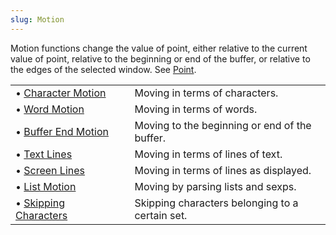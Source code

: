 ```yaml
---
slug: Motion
---
```


Motion functions change the value of point, either relative to the current value of point, relative to the beginning or end of the buffer, or relative to the edges of the selected window. See [Point](Point).

|                                              |    |                                                 |
| :------------------------------------------- | -- | :---------------------------------------------- |
| • [Character Motion](Character-Motion)       |    | Moving in terms of characters.                  |
| • [Word Motion](Word-Motion)                 |    | Moving in terms of words.                       |
| • [Buffer End Motion](Buffer-End-Motion)     |    | Moving to the beginning or end of the buffer.   |
| • [Text Lines](Text-Lines)                   |    | Moving in terms of lines of text.               |
| • [Screen Lines](Screen-Lines)               |    | Moving in terms of lines as displayed.          |
| • [List Motion](List-Motion)                 |    | Moving by parsing lists and sexps.              |
| • [Skipping Characters](Skipping-Characters) |    | Skipping characters belonging to a certain set. |
